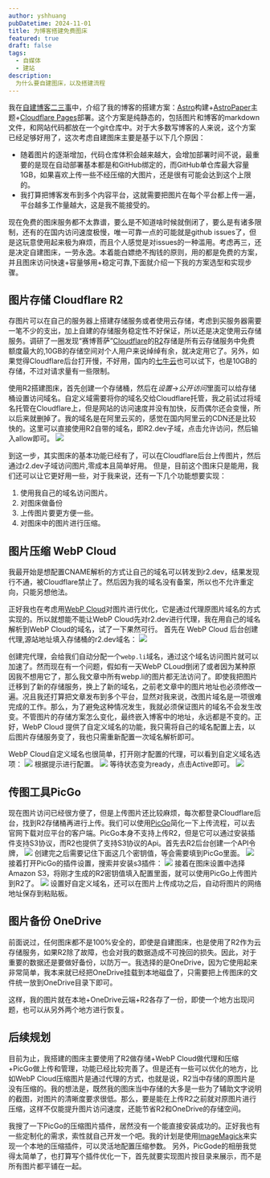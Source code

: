 ```yaml
---
author: yshhuang
pubDatetime: 2024-11-01
title: 为博客搭建免费图床
featured: true
draft: false
tags:
  - 自媒体
  - 建站
description:
  为什么要自建图床，以及搭建流程
---
```

我在[自建博客二三事](https://blog.yshhuang.top/posts/2024/%E8%87%AA%E5%BB%BA%E5%8D%9A%E5%AE%A2%E4%BA%8C%E4%B8%89%E4%BA%8B/)中，介绍了我的博客的搭建方案：[Astro](https://astro.build/)构建+[AstroPaper](https://astro.build/themes/details/astropaper/)主题+[Cloudflare Pages](https://developers.cloudflare.com/pages/)部署。这个方案是纯静态的，包括图片和博客的markdown文件，和网站代码都放在一个git仓库中。对于大多数写博客的人来说，这个方案已经足够好用了，这次考虑自建图床主要是基于以下几个原因：
  - 随着图片的逐渐增加，代码仓库体积会越来越大，会增加部署时间不说，最重要的是现在自动部署基本都是和GitHub绑定的，而GitHub单仓库最大容量1GB，如果喜欢上传一些不经压缩的大图片，还是很有可能会达到这个上限的。
  - 我打算把博客发布到多个内容平台，这就需要把图片在每个平台都上传一遍，平台越多工作量越大，这是我不能接受的。

现在免费的图床服务都不太靠谱，要么是不知道啥时候就倒闭了，要么是有诸多限制，还有的在国内访问速度极慢，唯一可靠一点的可能就是github issues了，但是这玩意使用起来极为麻烦，而且个人感觉是对issues的一种滥用。考虑再三，还是决定自建图床，一劳永逸。本着能白嫖绝不掏钱的原则，用的都是免费的方案，并且图床访问快速+容量够用+稳定可靠,下面就介绍一下我的方案选型和实现步骤。

## 图片存储 Cloudflare R2
存图片可以在自己的服务器上搭建存储服务或者使用云存储，考虑到买服务器需要一笔不少的支出，加上自建的存储服务稳定性不好保证，所以还是决定使用云存储服务。调研了一圈发现“赛博菩萨”[Cloudflare](https://www.cloudflare.com/)的[R2](https://developers.cloudflare.com/r2/)存储是所有云存储服务中免费额度最大的,10GB的存储空间对个人用户来说绰绰有余，就决定用它了。另外，如果觉得Cloudflare后台打开慢，不好用，国内的[七牛云](https://developer.qiniu.com/kodo)也可以试下，也是10GB的存储，不过对请求量有一些限制。

使用R2搭建图床，首先创建一个存储桶，然后在$设置$->$公开访问$里面可以给存储桶设置访问域名。自定义域需要将你的域名交给Cloudflare托管，我之前试过将域名托管在Cloudflare上，但是网站的访问速度并没有加快，反而偶尔还会变慢，所以后来就删掉了。我的域名是在阿里云买的，感觉在国内阿里云的CDN还是比较快的。这里可以直接使用R2自带的域名，即R2.dev子域，点击允许访问，然后输入allow即可。
![](https://assets.yshhuang.top/2024/11/143143020aff34d400876c19b027ec49.jpeg)

到这一步，其实图床的基本功能已经有了，可以在Cloudflare后台上传图片，然后通过r2.dev子域访问图片,零成本且简单好用。
但是，目前这个图床只是能用，我们还可以让它更好用一些，对于我来说，还有一下几个功能想要实现：
  1. 使用我自己的域名访问图片。
  2. 对图床做备份
  3. 上传图片要更方便一些。
  4. 对图床中的图片进行压缩。

## 图片压缩 WebP Cloud
我最开始是想配置CNAME解析的方式让自己的域名可以转发到r2.dev，结果发现行不通，被Cloudflare禁止了。然后因为我的域名没有备案，所以也不允许重定向，只能另想他法。

正好我也在考虑用[WebP Cloud](https://webp.se/)对图片进行优化，它是通过代理原图片域名的方式实现的。所以就想能不能让WebP Cloud先对r2.dev进行代理，我在用自己的域名解析到WebP Cloud的域名，试了一下果然可行。
首先在 WebP Cloud 后台创建代理,源站地址填入存储桶的r2.dev域名：
![](https://assets.yshhuang.top/2024/11/66d1afd4cdce1bc8df5dcedbf06e59a7.jpeg)

创建完代理，会给我们自动分配一个`webp.li`域名，通过这个域名访问图片就可以加速了。然而现在有一个问题，假如有一天WebP CLoud倒闭了或者因为某种原因我不想用它了，那么我文章中所有webp.li的图片都无法访问了。即使我把图片迁移到了新的存储服务，换上了新的域名，之前老文章中的图片地址也必须修改一遍。况且我还打算把文章发布到多个平台，显然对我来说，改图片域名是一项很难完成的工作。那么，为了避免这种情况发生，我就必须保证图片的域名不会发生改变。不管图片的存储方案怎么变化，最终嵌入博客中的地址，永远都是不变的。正好，WebP Cloud 提供了自定义域名的功能，我只需将自己的域名配置上去，以后图片存储服务变了，我也只需重新配置一次域名解析即可。

WebP Cloud自定义域名也很简单，打开刚才配置的代理，可以看到自定义域名选项：
![](https://assets.yshhuang.top/2024/11/5dcafefa3464856f1b9f008566e930a7.jpeg)
根据提示进行配置。
![](https://assets.yshhuang.top/2024/11/c30641e61a42fb8a427795d5e2f6e9ff.jpeg)
等待状态变为ready，点击Active即可。
![](https://assets.yshhuang.top/2024/11/13acec5c73a2b86229e00f765bb979c8.jpeg)

## 传图工具PicGo
现在图片访问已经很方便了，但是上传图片还比较麻烦，每次都登录Cloudflare后台，找到R2存储桶再进行上传。我们可以使用[PicGo](https://picgo.github.io/PicGo-Doc/)简化一下上传流程，可以去官网下载对应平台的客户端。PicGo本身不支持上传R2，但是它可以通过安装插件支持S3协议，而R2也提供了支持S3协议的Api。首先去R2后台创建一个API令牌，
![](https://assets.yshhuang.top/2024/11/9a017ec210e689592c18d7531073e3f7.jpg)
创建完之后需要记住下面这几个密钥值，等会需要填到PicGo里面。
![](https://assets.yshhuang.top/2024/11/1195f7fc318ffe94a326d359551e12f9.jpg)
接着打开PicGo的插件设置，搜索并安装s3插件：
![](https://assets.yshhuang.top/2024/11/c8a4206582d6cb4470f3ebfa167544c3.png)
接着在图床设置中选择Amazon S3，将刚才生成的R2密钥值填入配置里面，就可以使用PicGo上传图片到R2了。
![](https://assets.yshhuang.top/2024/11/f778ced1bfdc38bc513842703576fd47.jpg)
设置好自定义域名，还可以在图片上传成功之后，自动将图片的网络地址保存到粘贴板。

## 图片备份 OneDrive
前面说过，任何图床都不是100%安全的，即使是自建图床，也是使用了R2作为云存储服务，如果R2除了故障，也会对我的数据造成不可挽回的损失。因此，对于重要的数据还是要做好备份，以防万一。我选择的是OneDrive，因为它使用起来非常简单，我本来就已经把OneDrive挂载到本地磁盘了，只需要把上传图床的文件统一放到OneDrive目录下即可。

这样，我的图片就在本地+OneDrive云端+R2各存了一份，即使一个地方出现问题，也可以从另外两个地方进行恢复。

## 后续规划 
目前为止，我搭建的图床主要使用了R2做存储+WebP Cloud做代理和压缩+PicGo做上传和管理，功能已经比较完善了。但是还有一些可以优化的地方，比如WebP Cloud压缩图片是通过代理的方式，也就是说，R2当中存储的原图片是没有压缩的。我的想法是，既然我的图床当中存储的大多是一些为了辅助文字说明的截图，对图片的清晰度要求很低。那么，要是能在上传R2之前就对原图片进行压缩，这样不仅能提升图片访问速度，还能节省R2和OneDrive的存储空间。

我搜了一下PicGo的压缩图片插件，居然没有一个能直接安装成功的。正好我也有一些定制化的需求，索性就自己开发一个吧。我的计划是使用[ImageMagick](https://imagemagick.org/)来实现一个本地的压缩插件，可以灵活地配置压缩参数。
另外，PicGode的相册我觉得太简单了，也打算写个插件优化一下，首先就要实现图片按目录来展示，而不是所有图片都平铺在一起。